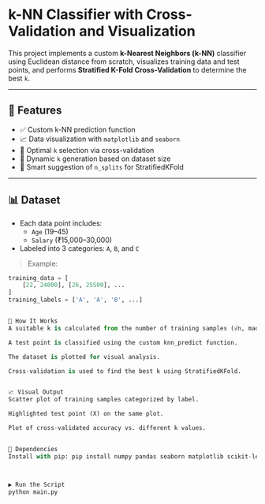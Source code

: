 # k-NN Classifier with Cross-Validation and Visualization

This project implements a custom **k-Nearest Neighbors (k-NN)** classifier using Euclidean distance from scratch, visualizes training data and test points, and performs **Stratified K-Fold Cross-Validation** to determine the best `k`.

---

## 🔧 Features

- ✅ Custom k-NN prediction function
- 📈 Data visualization with `matplotlib` and `seaborn`
- 🤖 Optimal `k` selection via cross-validation
- 🔁 Dynamic `k` generation based on dataset size
- 🧠 Smart suggestion of `n_splits` for StratifiedKFold

---

## 📊 Dataset

- Each data point includes:
  - `Age` (19–45)
  - `Salary` (₹15,000–30,000)
- Labeled into 3 categories: `A`, `B`, and `C`

> Example:
```python
training_data = [
    [22, 24000], [26, 25500], ...
]
training_labels = ['A', 'A', 'B', ...]


📌 How It Works
A suitable k is calculated from the number of training samples (√n, made odd).

A test point is classified using the custom knn_predict function.

The dataset is plotted for visual analysis.

Cross-validation is used to find the best k using StratifiedKFold.


📈 Visual Output
Scatter plot of training samples categorized by label.

Highlighted test point (X) on the same plot.

Plot of cross-validated accuracy vs. different k values.


🧪 Dependencies
Install with pip: pip install numpy pandas seaborn matplotlib scikit-learn



▶️ Run the Script
python main.py



